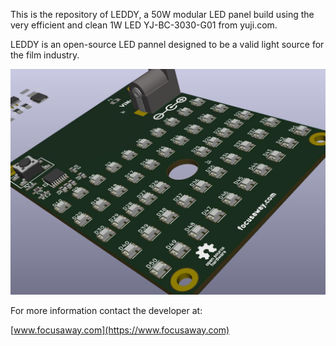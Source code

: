 This is the repository of LEDDY, a 50W modular LED panel build using the very
 efficient and clean 1W LED YJ-BC-3030-G01 from yuji.com.

LEDDY is an open-source LED pannel designed to be a valid light source for the 
film industry.

<p align="center">
  <img src="https://github.com/fabriziotappero/leddy/blob/master/leddy.jpg?raw=true" alt="50W LED panel"/>
</p>

For more information contact the developer at:

[www.focusaway.com](https://www.focusaway.com)

